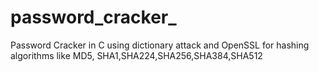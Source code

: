 # password_cracker_
Password Cracker in C using dictionary attack and OpenSSL for hashing algorithms like MD5, SHA1,SHA224,SHA256,SHA384,SHA512
